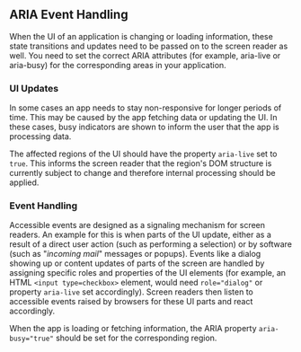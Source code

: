 <!-- loio79a9c51057864e7abc3faf0e7c3073c6 -->

## ARIA Event Handling

When the UI of an application is changing or loading information, these state transitions and updates need to be passed on to the screen reader as well. You need to set the correct ARIA attributes \(for example, aria-live or aria-busy\) for the corresponding areas in your application.



### UI Updates

In some cases an app needs to stay non-responsive for longer periods of time. This may be caused by the app fetching data or updating the UI. In these cases, busy indicators are shown to inform the user that the app is processing data.

The affected regions of the UI should have the property `aria-live` set to `true`. This informs the screen reader that the region's DOM structure is currently subject to change and therefore internal processing should be applied.



### Event Handling

Accessible events are designed as a signaling mechanism for screen readers. An example for this is when parts of the UI update, either as a result of a direct user action \(such as performing a selection\) or by software \(such as "*incoming mail*" messages or popups\). Events like a dialog showing up or content updates of parts of the screen are handled by assigning specific roles and properties of the UI elements \(for example, an HTML `<input type=checkbox>` element, would need `role="dialog"` or property `aria-live` set accordingly\). Screen readers then listen to accessible events raised by browsers for these UI parts and react accordingly.

When the app is loading or fetching information, the ARIA property `aria-busy="true"` should be set for the corresponding region.

